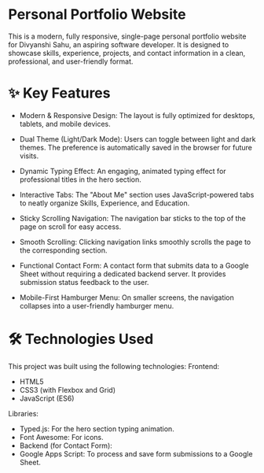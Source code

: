# Personal Portfolio Website
This is a modern, fully responsive, single-page personal portfolio website for Divyanshi Sahu, an aspiring software developer. It is designed to showcase skills, experience, projects, and contact information in a clean, professional, and user-friendly format.

# ✨ Key Features
- Modern & Responsive Design: The layout is fully optimized for desktops, tablets, and mobile devices.

- Dual Theme (Light/Dark Mode): Users can toggle between light and dark themes. The preference is automatically saved in the browser for future visits.

- Dynamic Typing Effect: An engaging, animated typing effect for professional titles in the hero section.

- Interactive Tabs: The "About Me" section uses JavaScript-powered tabs to neatly organize Skills, Experience, and Education.

- Sticky Scrolling Navigation: The navigation bar sticks to the top of the page on scroll for easy access.

- Smooth Scrolling: Clicking navigation links smoothly scrolls the page to the corresponding section.

- Functional Contact Form: A contact form that submits data to a Google Sheet without requiring a dedicated backend server. It provides submission status feedback to the user.

- Mobile-First Hamburger Menu: On smaller screens, the navigation collapses into a user-friendly hamburger menu.

# 🛠️ Technologies Used
This project was built using the following technologies:
Frontend:
- HTML5
- CSS3 (with Flexbox and Grid)
- JavaScript (ES6)

Libraries:
- Typed.js: For the hero section typing animation.
- Font Awesome: For icons.
- Backend (for Contact Form):
- Google Apps Script: To process and save form submissions to a Google Sheet.


